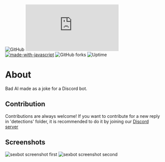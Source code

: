 ![GitHub](https://img.shields.io/github/license/1disk/edp445?color=green)
![Matrix](https://img.shields.io/matrix/1disk-support:vern.cc)
[![made-with-javascript](https://img.shields.io/badge/Made%20with-JavaScript-1f425f.svg)](https://www.javascript.com)
![GitHub forks](https://img.shields.io/github/forks/1disk/edp445?style=social)
![Uptime](https://img.shields.io/endpoint?url=https%3A%2F%2Fraw.githubusercontent.com%2Fupptime%2Fupptime%2Fmaster%2Fapi%2Fgoogle%2Fuptime.json)

# About
Bad AI made as a joke for a Discord bot. 

## Contribution
Contributions are always welcome!
If you want to contribute for a new reply in 'detections' folder, it is recommended to do it by joining our [Discord server](https://discord.gg/AD3BgmdWxm)

## Screenshots

![sexbot screenshot first](https://cdn.discordapp.com/attachments/1009383215594745916/1045819486768463943/image.png)
![sexbot screenshot second](https://cdn.discordapp.com/attachments/1039604104558821376/1045819722488361031/image.png)
